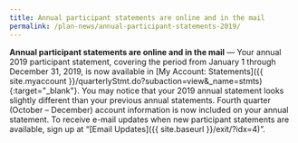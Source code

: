 ```yaml
---
title: Annual participant statements are online and in the mail
permalink: /plan-news/annual-participant-statements-2019/
---
```

**Annual participant statements are online and in the mail** &#8212; Your annual 2019 participant statement, covering the period from January 1 through December 31, 2019, is now available in [My Account: Statements]({{ site.myaccount }}/quarterlyStmt.do?subaction=view&amp;_name=stmts){:target="\_blank"}. You may notice that your 2019 annual statement looks slightly different than your previous annual statements. Fourth quarter (October – December) account information is now included on your annual statement. To receive e-mail updates when new participant statements are available, sign up at “[Email Updates]({{ site.baseurl }}/exit/?idx=4)”.

